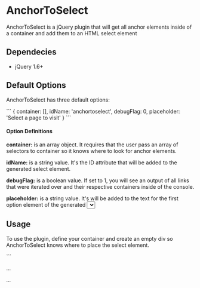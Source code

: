 AnchorToSelect
==============
<p>AnchorToSelect is a jQuery plugin that will get all anchor elements inside of a container and add them to an HTML select element<p>

<h2>Dependecies</h2>
<ul>
<li>jQuery 1.6+</li>
</ul>

<h2>Default Options</h2>
<p>AnchorToSelect has three default options:</p>
```
{
  container: [],
  idName: 'anchortoselect',
	debugFlag: 0,
	placeholder: 'Select a page to visit'
}
```

<h4>Option Definitions</h4>
<p><strong>container:</strong> is an array object. It requires that the user pass an array of selectors to container so it knows where to look for anchor elements.
<p><strong>idName:</strong> is a string value. It's the ID attribute that will be added to the generated select element.</p>
<p><strong>debugFlag:</strong> is a boolean value. If set to 1, you will see an output of all links that were iterated over and their respective containers inside of the console.</p>
<p><strong>placeholder:</strong> is a string value. It's will be added to the text for the first option element of the generated <select> element.</p>

<h2>Usage</h2>
<p>To use the plugin, define your container and create an empty div so AnchorToSelect knows where to place the select element.</p>
```
<body>

  ...
  <div id="generatedSelect">
    <!-- Generated <select> will go here -->
  </div>
  ...

</body>

<script>
  $(document).ready(function(){   
  		//Generate our anchorToSelect Plugin
  		$("#generatedSelect").anchorToSelect({
  			 container: ['.containerClass', '#containerId'],
  			 placeholder: 'Select Your Profession'
  		});
  		    	
  });
</script>
```





